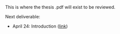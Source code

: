 This is where the thesis .pdf will exist to be reviewed.

Next deliverable:
- April 24: Introduction ([link](https://github.com/inesc-id/dclaims-pm/blob/master/thesis-review/DClaims-Chapter-1-april-24.pdf))
